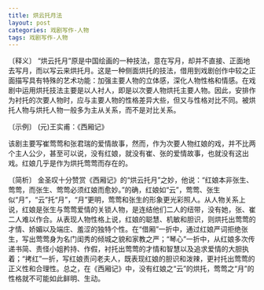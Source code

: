 ```yaml
---
title: 烘云托月法
layout: post
categories: 戏剧写作-人物
tags: 戏剧写作-人物
---
```


〔释义〕 “烘云托月”原是中国绘画的一种技法，意在写月，却并不直接、正面地去写月，而以写云来烘托月。这是一种侧面烘托的技法，借用到戏剧创作中较之正面描写具有特殊的艺术功能：加强主要人物的立体感，深化人物性格和情感。在戏剧中运用烘托技法主要是以人衬人，即是以次要人物烘托主要人物。因此，安排作为衬托的次要人物时，应与主要人物的性格差异大些，但又与性格对比不同。被烘托人物与烘托人物一般多为主从关系，而不是对比关系。

〔示例〕 (元)王实甫：《西厢记》

该剧主要写崔莺莺和张君瑞的爱情故事，然而，作为次要人物红娘的戏，并不比两个主人公少，甚至可以说，没有红娘，就没有崔、张的爱情故事，也就没有这出戏。红娘几乎是作为烘托莺莺而存在的。

〔简析〕 金圣叹十分赞赏《西厢记》的“烘云托月”之妙，他说：“红娘本非张生、莺莺，而张生、莺莺必须红娘而愈妙。”的确，红娘如“云”，莺莺、张生似“月”，“云”托“月”，“月”更明，莺莺和张生的形象更光彩照人。从人物关系上说，红娘是张生与莺莺爱情的关锁人物，是连结他们二人的纽带，没有她，张、崔二人难以作合。从表现人物性格上说，红娘的聪慧、机敏和胆识，则烘托出莺莺的才情、娇媚以及端庄、羞涩的独特个性。在“借厢”一折中，通过红娘严词拒绝张生，写出莺莺身为名门闺秀的倾城之貌和家教之严；“琴心”一折中，从红娘多次传递书简、责怪小姐矜持、作假，衬托出莺莺的才情和智慧以及追求爱情的大胆执着；“拷红”一折，写红娘责问老夫人，既表现红娘的胆识和泼辣，更衬托出莺莺的正义性和合理性。总之，在《西厢记》中，没有红娘之“云”的烘托，莺莺之“月”的性格就不可能如此鲜明、生动。 